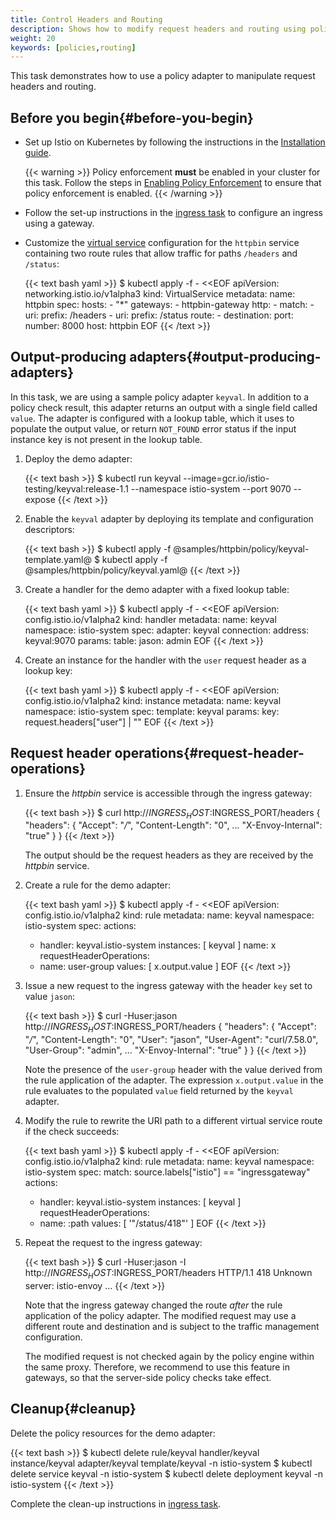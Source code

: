 ```yaml
---
title: Control Headers and Routing
description: Shows how to modify request headers and routing using policy adapters.
weight: 20
keywords: [policies,routing]
---
```


This task demonstrates how to use a policy adapter to manipulate request headers and routing.

## Before you begin{#before-you-begin}

* Set up Istio on Kubernetes by following the instructions in the
  [Installation guide](/docs/setup/).

    {{< warning >}}
    Policy enforcement **must** be enabled in your cluster for this task. Follow the steps in
    [Enabling Policy Enforcement](/docs/tasks/policy-enforcement/enabling-policy/) to ensure that policy enforcement is enabled.
    {{< /warning >}}

* Follow the set-up instructions in the [ingress task](/docs/tasks/traffic-management/ingress/) to configure an ingress using a gateway.

* Customize the [virtual service](/docs/reference/config/networking/virtual-service/)
  configuration for the `httpbin` service containing two route rules that allow traffic for paths `/headers` and
  `/status`:

    {{< text bash yaml >}}
    $ kubectl apply -f - <<EOF
    apiVersion: networking.istio.io/v1alpha3
    kind: VirtualService
    metadata:
      name: httpbin
    spec:
      hosts:
      - "*"
      gateways:
      - httpbin-gateway
      http:
      - match:
        - uri:
            prefix: /headers
        - uri:
            prefix: /status
        route:
        - destination:
            port:
              number: 8000
            host: httpbin
    EOF
    {{< /text >}}

## Output-producing adapters{#output-producing-adapters}

In this task, we are using a sample policy adapter `keyval`. In addition to
a policy check result, this adapter returns an output with a single field
called `value`. The adapter is configured with a lookup table, which it uses to
populate the output value, or return `NOT_FOUND` error status if the input
instance key is not present in the lookup table.

1. Deploy the demo adapter:

    {{< text bash >}}
    $ kubectl run keyval --image=gcr.io/istio-testing/keyval:release-1.1 --namespace istio-system --port 9070 --expose
    {{< /text >}}

1. Enable the `keyval` adapter by deploying its template and configuration descriptors:

    {{< text bash >}}
    $ kubectl apply -f @samples/httpbin/policy/keyval-template.yaml@
    $ kubectl apply -f @samples/httpbin/policy/keyval.yaml@
    {{< /text >}}

1. Create a handler for the demo adapter with a fixed lookup table:

    {{< text bash yaml >}}
    $ kubectl apply -f - <<EOF
    apiVersion: config.istio.io/v1alpha2
    kind: handler
    metadata:
      name: keyval
      namespace: istio-system
    spec:
      adapter: keyval
      connection:
        address: keyval:9070
      params:
        table:
          jason: admin
    EOF
    {{< /text >}}

1. Create an instance for the handler with the `user` request header as a lookup key:

    {{< text bash yaml >}}
    $ kubectl apply -f - <<EOF
    apiVersion: config.istio.io/v1alpha2
    kind: instance
    metadata:
      name: keyval
      namespace: istio-system
    spec:
      template: keyval
      params:
        key: request.headers["user"] | ""
    EOF
    {{< /text >}}

## Request header operations{#request-header-operations}

1. Ensure the _httpbin_ service is accessible through the ingress gateway:

    {{< text bash >}}
    $ curl http://$INGRESS_HOST:$INGRESS_PORT/headers
    {
      "headers": {
        "Accept": "*/*",
        "Content-Length": "0",
        ...
        "X-Envoy-Internal": "true"
      }
    }
    {{< /text >}}

    The output should be the request headers as they are received by the _httpbin_ service.

1. Create a rule for the demo adapter:

    {{< text bash yaml >}}
    $ kubectl apply -f - <<EOF
    apiVersion: config.istio.io/v1alpha2
    kind: rule
    metadata:
      name: keyval
      namespace: istio-system
    spec:
      actions:
      - handler: keyval.istio-system
        instances: [ keyval ]
        name: x
      requestHeaderOperations:
      - name: user-group
        values: [ x.output.value ]
    EOF
    {{< /text >}}

1. Issue a new request to the ingress gateway with the header `key` set to value `jason`:

    {{< text bash >}}
    $ curl -Huser:jason http://$INGRESS_HOST:$INGRESS_PORT/headers
    {
      "headers": {
        "Accept": "*/*",
        "Content-Length": "0",
        "User": "jason",
        "User-Agent": "curl/7.58.0",
        "User-Group": "admin",
        ...
        "X-Envoy-Internal": "true"
      }
    }
    {{< /text >}}

    Note the presence of the `user-group` header with the value derived from the
    rule application of the adapter. The expression `x.output.value` in the rule
    evaluates to the populated `value` field returned by the `keyval` adapter.

1. Modify the rule to rewrite the URI path to a different virtual service route
   if the check succeeds:

    {{< text bash yaml >}}
    $ kubectl apply -f - <<EOF
    apiVersion: config.istio.io/v1alpha2
    kind: rule
    metadata:
      name: keyval
      namespace: istio-system
    spec:
      match: source.labels["istio"] == "ingressgateway"
      actions:
      - handler: keyval.istio-system
        instances: [ keyval ]
      requestHeaderOperations:
      - name: :path
        values: [ '"/status/418"' ]
    EOF
    {{< /text >}}

1. Repeat the request to the ingress gateway:

    {{< text bash >}}
    $ curl -Huser:jason -I http://$INGRESS_HOST:$INGRESS_PORT/headers
    HTTP/1.1 418 Unknown
    server: istio-envoy
    ...
    {{< /text >}}

    Note that the ingress gateway changed the route _after_ the rule application
    of the policy adapter. The modified request may use a different route and
    destination and is subject to the traffic management configuration.

    The modified request is not checked again by the policy engine within the
    same proxy. Therefore, we recommend to use this feature in gateways, so
    that the server-side policy checks take effect.

## Cleanup{#cleanup}

Delete the policy resources for the demo adapter:

{{< text bash >}}
$ kubectl delete rule/keyval handler/keyval instance/keyval adapter/keyval template/keyval -n istio-system
$ kubectl delete service keyval -n istio-system
$ kubectl delete deployment keyval -n istio-system
{{< /text >}}

Complete the clean-up instructions in [ingress task](/docs/tasks/traffic-management/ingress/).

